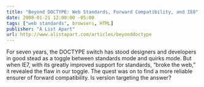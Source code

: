 ```yaml
---
title: "Beyond DOCTYPE: Web Standards, Forward Compatibility, and IE8"
date: 2008-01-21 12:00:00 -05:00
tags: ["web standards", browsers, HTML]
publisher: "A List Apart"
url: http://www.alistapart.com/articles/beyonddoctype
---
```


For seven years, the DOCTYPE switch has stood designers and developers in good stead as a toggle between standards mode and quirks mode. But when IE7, with its greatly improved support for standards, “broke the web,” it revealed the flaw in our toggle. The quest was on to find a more reliable ensurer of forward compatibility. Is version targeting the answer?
